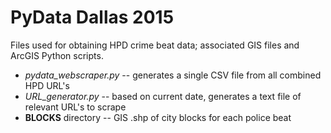 # PyData Dallas 2015
Files used for obtaining HPD crime beat data; associated GIS files and ArcGIS Python scripts.

+ *pydata_webscraper.py* -- generates a single CSV file from all combined HPD URL's
+ *URL_generator.py* -- based on current date, generates a text file of relevant URL's to scrape
+ **BLOCKS** directory -- GIS .shp of city blocks for each police beat
